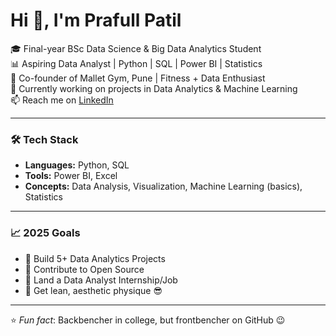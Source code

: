 # Hi 👋, I'm Prafull Patil  

🎓 Final-year BSc Data Science & Big Data Analytics Student  
📊 Aspiring Data Analyst | Python | SQL | Power BI | Statistics  
💪 Co-founder of Mallet Gym, Pune | Fitness + Data Enthusiast  
🚀 Currently working on projects in Data Analytics & Machine Learning  
📫 Reach me on [LinkedIn](https://www.linkedin.com/in/prafullpatil07)


---

### 🛠️ Tech Stack  
- **Languages:** Python, SQL  
- **Tools:** Power BI, Excel  
- **Concepts:** Data Analysis, Visualization, Machine Learning (basics), Statistics  

---

### 📈 2025 Goals  
- 🔹 Build 5+ Data Analytics Projects  
- 🔹 Contribute to Open Source  
- 🔹 Land a Data Analyst Internship/Job  
- 🔹 Get lean, aesthetic physique 😎  

---

⭐ *Fun fact*: Backbencher in college, but frontbencher on GitHub 😉  
